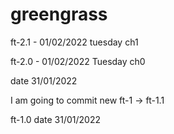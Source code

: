 # greengrass

ft-2.1 - 01/02/2022 tuesday ch1

ft-2.0 - 01/02/2022 Tuesday ch0


date 31/01/2022

I am going to commit new ft-1 -> ft-1.1

ft-1.0 date 31/01/2022


